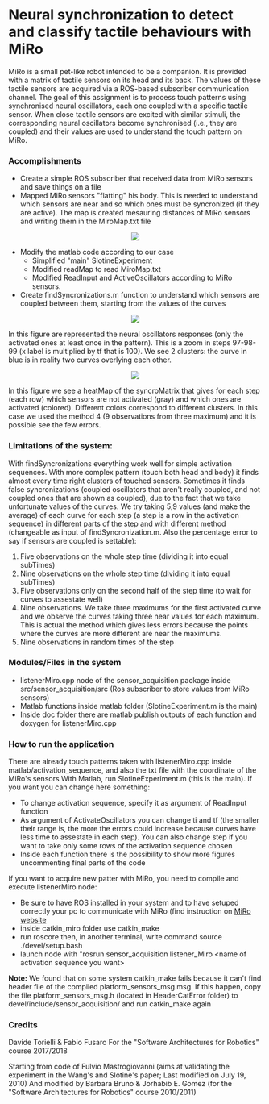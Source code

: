# Neural synchronization to detect and classify tactile behaviours with MiRo

MiRo is a small pet-like robot intended to be a companion. It is provided with a matrix	of tactile sensors on its head and its back. 
The values of these tactile sensors are acquired via a ROS-based subscriber communication	channel. The goal of this	assignment is to process touch patterns	using synchronised neural oscillators, each	one	coupled	with a specific tactile sensor.
When close tactile sensors are excited with	similar	stimuli, the corresponding neural oscillators become synchronised (i.e., they are	coupled) and their values are used to understand the touch pattern on MiRo.

### Accomplishments
- Create a simple ROS subscriber that received data from MiRo sensors and save things on a file
- Mapped MiRo sensors "flatting" his body. This is needed to understand which sensors are near and so which ones must be syncronized (if they are active). The map is created mesauring distances of MiRo sensors and writing them in the MiroMap.txt file
<p align="center"> 
<img src="https://user-images.githubusercontent.com/26459008/36801857-7e9bd47a-1cb3-11e8-9eb3-f716f2d8bddf.jpg">
</p>

- Modify the matlab code according to our case 
  - Simplified "main" SlotineExperiment
  - Modified readMap to read MiroMap.txt
  - Modified ReadInput and ActiveOscillators according to MiRo sensors.
- Create findSyncronizations.m function to understand which sensors are coupled between them, starting from the values of the curves
<p align="center"> 
<img src="https://user-images.githubusercontent.com/26459008/36801866-85a66ad2-1cb3-11e8-9d2b-1360bafdfa0b.jpg">
</p>

In this figure are represented the neural oscillators responses (only the activated ones at least once in the pattern).
This is a zoom in steps 97-98-99 (x label is multiplied by tf that is 100). We see 2 clusters: the curve in blue is in reality two curves overlying each other.

<p align="center"> 
<img src="https://user-images.githubusercontent.com/26459008/36802543-7c5c73ac-1cb5-11e8-88ae-1517dd13cabe.jpg">
</p>
In this figure we see a heatMap of the syncroMatrix that gives for each step (each row) which sensors are not activated (gray) and which ones are activated (colored). Different colors correspond to different clusters. In this case we used the method 4 (9 observations from three maximum) and it is possible see the few errors. 


### Limitations of the system:
With findSyncronizations everything work well for simple activation sequences.
With more complex pattern (touch both head and body) it finds almost every time right clusters of touched sensors.
Sometimes it finds false syncronizations (coupled oscillators that aren't really coupled, and not coupled ones that are shown as coupled), due to the fact that we take unfortunate values of the curves.
We try taking 5,9 values (and make the average) of each curve for each step (a step is a row in the activation sequence) in different parts of the step and with different method (changeable as input of findSyncronization.m. Also the percentage error to say if sensors are coupled is settable):
1. Five observations on the whole step time (dividing it into equal subTimes)
2. Nine observations on the whole step time (dividing it into equal subTimes)
3. Five observations only on the second half of the step time (to wait for curves to assestate well)
4. Nine observations. We take three maximums for the first activated curve and we observe the curves taking three near values for each maximum. This is actual the method which gives less errors because the points where the curves are more different are near the maximums.
5. Nine observations in random times of the step
 

### Modules/Files in the system
- listenerMiro.cpp node of the sensor\_acquisition package inside src\/sensor_acquisition\/src (Ros subscriber to store values from MiRo sensors)
- Matlab functions inside matlab folder (SlotineExperiment.m is the main)
- Inside doc folder there are matlab publish outputs of each function and doxygen for listenerMiro.cpp

 
### How to run the application
There are already touch patterns taken with listenerMiro.cpp inside matlab/activation\_sequence, and also the txt file with the coordinate of the MiRo's sensors
With Matlab, run SlotineExperiment.m (this is the main). If you want you can change here something:
- To change activation sequence, specify it as argument of ReadInput function
- As argument of ActivateOscillators you can change ti and tf (the smaller their range is, the more the errors could increase because curves have less time to assestate in each step). You can also change step if you want to take only some rows of the activation sequence chosen
- Inside each function there is the possibility to show more figures uncommenting final parts of the code

If you want to acquire new patter with MiRo, you need to compile and execute listenerMiro node:
- Be sure to have ROS installed in your system and to have setuped correctly your pc to communicate with MiRo (find instruction on [MiRo website](https://consequential.bitbucket.io/Developer_Preparation.html)
- inside catkin\_miro folder use catkin\_make
- run roscore then, in another terminal, write command source ./devel/setup.bash
- launch node with "rosrun sensor\_acquisition listener\_Miro \<name of activation sequence you want\>

__Note:__  We found that on some system catkin\_make fails because it can't find header file of the compiled platform\_sensors\_msg.msg. If this happen, copy the file platform\_sensors\_msg.h (located in HeaderCatError folder) to devel/include/sensor\_acquisition/ and run catkin\_make again

### Credits 
Davide Torielli & Fabio Fusaro For the "Software Architectures for Robotics" course 2017/2018

Starting from code of Fulvio Mastrogiovanni (aims at validating the experiment in the Wang's and Slotine's paper; Last modified on July 19, 2010)
And modified by Barbara Bruno & Jorhabib E. Gomez (for the "Software Architectures for Robotics" course 2010/2011)

